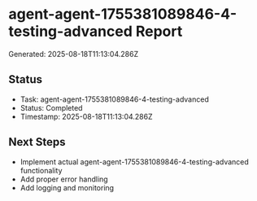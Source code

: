 # agent-agent-1755381089846-4-testing-advanced Report

Generated: 2025-08-18T11:13:04.286Z

## Status
- Task: agent-agent-1755381089846-4-testing-advanced
- Status: Completed
- Timestamp: 2025-08-18T11:13:04.286Z

## Next Steps
- Implement actual agent-agent-1755381089846-4-testing-advanced functionality
- Add proper error handling
- Add logging and monitoring
